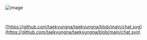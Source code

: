 ![image](https://user-images.githubusercontent.com/121482720/225556016-0b9c038b-5757-4a4b-88c9-11a1ac2d8082.png)
 
 <br>
<div align="left" width="100%">
<a href="https://github.com/taekyungna"> 
 
![https://github.com/taekyungna/taekyungna/blob/main/chat.svg](https://github.com/taekyungna/taekyungna/blob/main/chat.svg)
</a>


